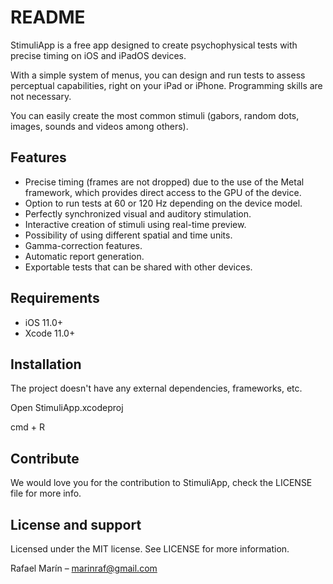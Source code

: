 #  README

StimuliApp is a free app designed to create psychophysical tests with precise timing on iOS and iPadOS devices.

With a simple system of menus, you can design and run tests to assess perceptual capabilities, right on your iPad or iPhone.
Programming skills are not necessary.

You can easily create the most common stimuli (gabors, random dots, images, sounds and videos among others).


## Features
- Precise timing (frames are not dropped) due to the use of the Metal framework, which provides direct access to the GPU of the device.
- Option to run tests at 60 or 120 Hz depending on the device model.
- Perfectly synchronized visual and auditory stimulation.
- Interactive creation of stimuli using real-time preview.
- Possibility of using different spatial and time units.
- Gamma-correction features.
- Automatic report generation.
- Exportable tests that can be shared with other devices.


## Requirements

- iOS 11.0+
- Xcode 11.0+


## Installation

The project doesn't have any external dependencies, frameworks, etc.

Open StimuliApp.xcodeproj

cmd + R


## Contribute

We would love you for the contribution to StimuliApp, check the LICENSE file for more info.


## License and support

Licensed under the MIT license. See LICENSE for more information.

Rafael Marín – marinraf@gmail.com
 
